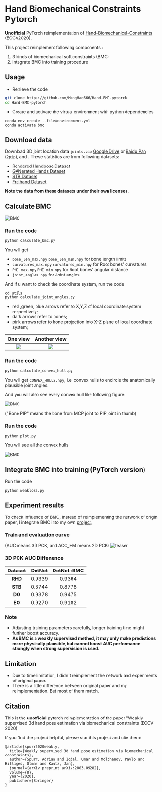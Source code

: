 # Hand Biomechanical Constraints Pytorch

**Unofficial** PyTorch reimplementation of [Hand-Biomechanical-Constraints](https://www.ecva.net/papers/eccv_2020/papers_ECCV/papers/123620205.pdf) (ECCV2020). 


This project reimplement following components :
1. 3 kinds of biomechanical soft constraints (BMC)
1. integrate BMC into training procedure  


## Usage

- Retrieve the code
```sh
git clone https://github.com/MengHao666/Hand-BMC-pytorch
cd Hand-BMC-pytorch
```

- Create and activate the virtual environment with python dependencies
```
conda env create --file=environment.yml
conda activate bmc
```


## Download data
Download 3D joint location data `joints.zip` [Google Drive](https://drive.google.com/file/d/1_wV8QjmsVCMBEBhm56gFA2XTyU8VEHzk/view?usp=sharing) or 
  [Baidu Pan](https://pan.baidu.com/s/1klLI8H7EojRdQFgoyQNhJg) (`2pip`), and . These statistics are from following datasets:
  
* [Rendered Handpose Dataset](https://lmb.informatik.uni-freiburg.de/resources/datasets/RenderedHandposeDataset.en.html)
* [GANerated Hands Dataset](https://handtracker.mpi-inf.mpg.de/projects/GANeratedHands/GANeratedDataset.htm)
* [STB Dataset](https://github.com/zhjwustc/icip17_stereo_hand_pose_dataset)  
* [Freihand Dataset](https://lmb.informatik.uni-freiburg.de/resources/datasets/FreihandDataset.en.html)  

**Note the data from these datasets under their own licenses.**

## Calculate BMC
![BMC](assets/BMC.png)

### Run the  code
```
python calculate_bmc.py
```

You will get 
- `bone_len_max.npy` `bone_len_min.npy` for bone length limits
- `curvatures_max.npy` `curvatures_min.npy` for Root bones' curvatures 
- `PHI_max.npy` `PHI_min.npy` for Root bones' angular distance 
- `joint_angles.npy` for Joint angles 

And if u want to check the coordinate system, run the  code
```
cd utils
python calculate_joint_angles.py
```
- red ,green, blue arrows refer to X,Y,Z of local coordinate system respectively;
- dark arrows refer to bones;
- pink arrows refer to bone projection into X-Z plane of local coordinate system;

One view             |  Another view
:-------------------------:|:-------------------------:
![](assets/coordinate1.png)  |  ![](assets/coordinate2.png)



### Run the  code
```
python calculate_convex_hull.py
```
You will get `CONVEX_HULLS.npy`, i.e. convex hulls to encircle the anatomically plausible joint angles.

And you will also see every convex hull like following figure:

![BMC](assets/0_convex_hull.png)

("Bone PIP" means the bone from MCP joint to PIP joint in thumb)

### Run the  code
```
python plot.py
```
You will see all the convex hulls

![BMC](assets/convex_hulls.png)

## Integrate BMC into training (PyTorch version)

Run the  code
```
python weakloss.py
```

## Experiment results 
To check influence of BMC, instead of reimplementing the network of origin paper, I integrate BMC into my own [project](https://github.com/MengHao666/Minimal-Hand-pytorch),
  

### Train and evaluation curve
(AUC means 3D PCK, and ACC_HM means 2D PCK)
![teaser](assets/train_eval_curve.png)

### 3D PCK AUC Diffenence

|  Dataset  |        DetNet     | DetNet+BMC | 
|  :-----:  |    :------------: |  :-----:   | 
|  **RHD**  |        0.9339     |   0.9364    |       
|  **STB**  |        0.8744     |   0.8778    |       
|  **DO**   |        0.9378     |   0.9475    |         
|  **EO**   |        0.9270     |   0.9182    |        


### Note
- Adjusting training parameters carefully, longer training time might further boost accuracy.
- **As BMC is a weakly supervised method, it may only make predictions more physically plausible,but cannot boost AUC performance strongly when strong supervision is used.**

## Limitation
- Due to time limitation, I didn't reimplement the network and experiments of original paper.
- There is a little difference between original paper and my reimplementation. But most of them match.
## Citation

This is the **unofficial** pytorch reimplementation of the paper "Weakly supervised 3d hand pose estimation via biomechanical constraints (ECCV 2020).



If you find the project helpful, please star this project and cite them:
```
@article{spurr2020weakly,
  title={Weakly supervised 3d hand pose estimation via biomechanical constraints},
  author={Spurr, Adrian and Iqbal, Umar and Molchanov, Pavlo and Hilliges, Otmar and Kautz, Jan},
  journal={arXiv preprint arXiv:2003.09282},
  volume={8},
  year={2020},
  publisher={Springer}
}
```


